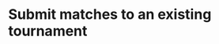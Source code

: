 #  Submit matches to an existing tournament

<api-endpoint openapi-path="../../../api-specs/swagger-otr-api.json" method="POST" endpoint="/api/v1/tournaments/{id}/matches"/>